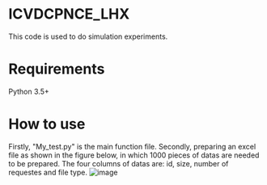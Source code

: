# ICVDCPNCE_LHX
This code is used to do simulation experiments. 
# Requirements
Python 3.5+
# How to use
Firstly, "My_test.py" is the main function file. 
Secondly, preparing an excel file as shown in the figure below, in which 1000 pieces of datas are needed to be prepared. The four columns of datas are: id, size, number of requestes and file type.
![image](https://github.com/NetworkCommunication/VDC_LHX/blob/main/fig.jpg?raw=true)
